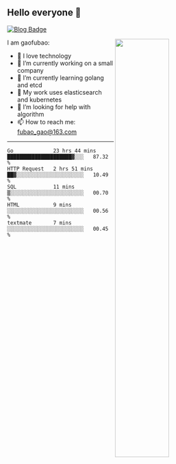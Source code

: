 ## Hello everyone 👋

[![Blog Badge](https://img.shields.io/badge/blog-60k+%20pageview-brightgreen)](https://www.jianshu.com/u/d777ec56a358)

<img align="right" width="50%" src="https://github-readme-stats.vercel.app/api?username=gaofubao&theme=onedark">

I am gaofubao:

- 🔭 I love technology
- 🌱 I’m currently working on a small company
- 👯 I’m currently learning golang and etcd
- 💬 My work uses elasticsearch and kubernetes
- 🤔 I’m looking for help with algorithm
- 📫 How to reach me: fubao_gao@163.com

---


<!--START_SECTION:waka-->
```text
Go             23 hrs 44 mins  █████████████████████▓░░░   87.32 % 
HTTP Request   2 hrs 51 mins   ██▓░░░░░░░░░░░░░░░░░░░░░░   10.49 % 
SQL            11 mins         ▒░░░░░░░░░░░░░░░░░░░░░░░░   00.70 % 
HTML           9 mins          ░░░░░░░░░░░░░░░░░░░░░░░░░   00.56 % 
textmate       7 mins          ░░░░░░░░░░░░░░░░░░░░░░░░░   00.45 % 
```
<!--END_SECTION:waka-->
